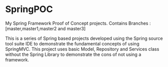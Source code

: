 # SpringPOC
My Spring Framework Proof of Concept projects. 
Contains Branches : [master,master1,master2 and master3]

This is a series of Spring based projects developed using the Spring source tool suite IDE to demonstrate the fundamental concepts of using SpringMVC.
This project uses basic Model, Repository and Services class without the Spring Library to demonstrate the cons of not using a framework.

